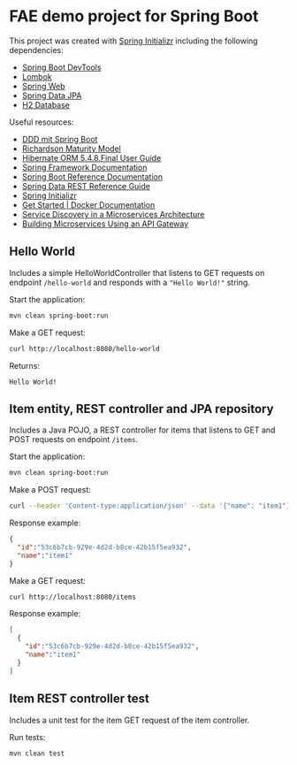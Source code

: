 # FAE demo project for Spring Boot

This project was created with [Spring Initializr](https://start.spring.io/) including the following dependencies:

- [Spring Boot DevTools](https://docs.spring.io/spring-boot/docs/current/reference/html/using-spring-boot.html#using-boot-devtools)
- [Lombok](https://projectlombok.org/)
- [Spring Web](https://docs.spring.io/spring-boot/docs/current/reference/htmlsingle/#using-boot-starter)
- [Spring Data JPA](https://docs.spring.io/spring-data/jpa/docs/current/reference/html/#reference)
- [H2 Database](https://docs.spring.io/spring-boot/docs/current/reference/htmlsingle/#boot-features-embedded-database-support)

Useful resources:

- [DDD mit Spring Boot](https://github.com/Archi-Lab/prox-documentation-gp-ws2018/wiki/Implementierung)
- [Richardson Maturity Model](https://martinfowler.com/articles/richardsonMaturityModel.html)
- [Hibernate ORM 5.4.8.Final User Guide](https://docs.jboss.org/hibernate/orm/5.4/userguide/html_single/Hibernate_User_Guide.html)
- [Spring Framework Documentation](https://docs.spring.io/spring/docs/5.2.1.RELEASE/spring-framework-reference/)
- [Spring Boot Reference Documentation](https://docs.spring.io/spring-boot/docs/2.2.0.RELEASE/reference/html/)
- [Spring Data REST Reference Guide](https://docs.spring.io/spring-data/rest/docs/3.2.1.RELEASE/reference/html/#reference)
- [Spring Initializr](https://start.spring.io/)
- [Get Started | Docker Documentation](https://docs.docker.com/get-started/)
- [Service Discovery in a Microservices Architecture](https://www.nginx.com/blog/service-discovery-in-a-microservices-architecture/)
- [Building Microservices Using an API Gateway](https://www.nginx.com/blog/building-microservices-using-an-api-gateway/)

## Hello World

Includes a simple HelloWorldController that listens to GET requests on endpoint `/hello-world` and responds with a `"Hello World!"` string.

Start the application:

```bash
mvn clean spring-boot:run
```

Make a GET request:

```bash
curl http://localhost:8080/hello-world
```

Returns:

```text
Hello World!
```

## Item entity, REST controller and JPA repository

Includes a Java POJO, a REST controller for items that listens to GET and POST requests on endpoint `/items`.

Start the application:

```bash
mvn clean spring-boot:run
```

Make a POST request:

```bash
curl --header 'Content-type:application/json' --data '{"name": "item1"}' http://localhost:8080/items
```

Response example:

```json
{
  "id":"53c6b7cb-929e-4d2d-b8ce-42b15f5ea932",
  "name":"item1"
}
```

Make a GET request:

```bash
curl http://localhost:8080/items
```

Response example:

```json
[
  {
    "id":"53c6b7cb-929e-4d2d-b8ce-42b15f5ea932",
    "name":"item1"
  }
]
```

## Item REST controller test

Includes a unit test for the item GET request of the item controller.

Run tests:

```bash
mvn clean test
```
